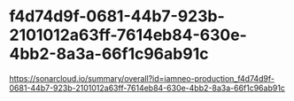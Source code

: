 # f4d74d9f-0681-44b7-923b-2101012a63ff-7614eb84-630e-4bb2-8a3a-66f1c96ab91c
https://sonarcloud.io/summary/overall?id=iamneo-production_f4d74d9f-0681-44b7-923b-2101012a63ff-7614eb84-630e-4bb2-8a3a-66f1c96ab91c
